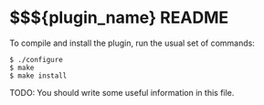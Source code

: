 $$${plugin_name} README
=====================

To compile and install the plugin, run the usual set of commands:

    $ ./configure
    $ make
    $ make install

TODO: You should write some useful information in this file.
